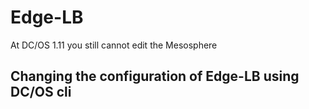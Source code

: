 # Edge-LB

At DC/OS 1.11 you still cannot edit the Mesosphere

## Changing the configuration of Edge-LB using DC/OS cli
